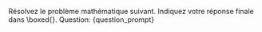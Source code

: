 Résolvez le problème mathématique suivant. Indiquez votre réponse finale dans \boxed{}.
Question: {question_prompt}